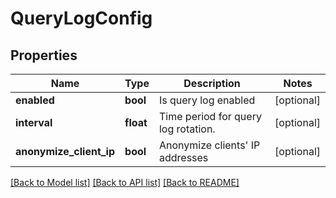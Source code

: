 # QueryLogConfig

## Properties
Name | Type | Description | Notes
------------ | ------------- | ------------- | -------------
**enabled** | **bool** | Is query log enabled | [optional] 
**interval** | **float** | Time period for query log rotation. | [optional] 
**anonymize_client_ip** | **bool** | Anonymize clients&#x27; IP addresses | [optional] 

[[Back to Model list]](../../README.md#documentation-for-models) [[Back to API list]](../../README.md#documentation-for-api-endpoints) [[Back to README]](../../README.md)

